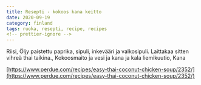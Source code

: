 ```yaml
---
title: Resepti - kokoos kana keitto
date: 2020-09-19
category: finland
tags: ruoka, resepti, recipe, recipes
<!-- prettier-ignore -->
---
```


Riisi, Öljy paistettu paprika, sipuli, inkevääri ja valkosipuli. Laittakaa
sitten vihreä thai taikina., Kokoosmaito ja vesi ja kana ja kala liemikuutio,
Kana

[https://www.perdue.com/recipes/easy-thai-coconut-chicken-soup/2352/](https://www.perdue.com/recipes/easy-thai-coconut-chicken-soup/2352/)
